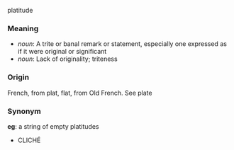 platitude
### Meaning
+ _noun_: A trite or banal remark or statement, especially one expressed as if it were original or significant
+ _noun_: Lack of originality; triteness

### Origin

French, from plat, flat, from Old French. See plate

### Synonym

__eg__: a string of empty platitudes

+ CLICHÉ


